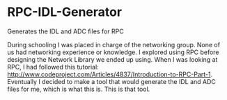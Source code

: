 # RPC-IDL-Generator
Generates the IDL and ADC files for RPC

During schooling I was placed in charge of the networking group. None of us had networking experience or knowledge.
I explored using RPC before designing the Network Library we ended up using. When I was looking at RPC, I had followed
this tutorial: http://www.codeproject.com/Articles/4837/Introduction-to-RPC-Part-1. Eventually I decided to make a tool
that would generate the IDL and ADC files for me, which is what this is. This is that tool.
